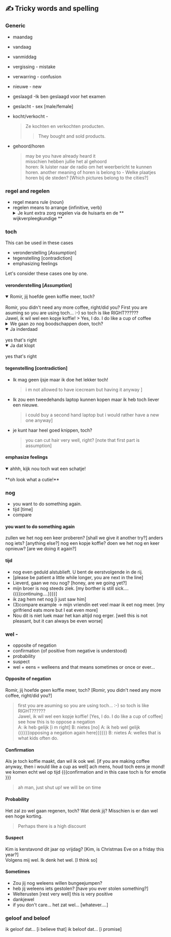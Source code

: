 ## :writing_hand: Tricky words and spelling

### Generic

- maandag
- vandaag
- vanmiddag
- vergissing - mistake
- verwarring - confusion
- nieuwe - new
- geslaagd -Ik ben geslaagd voor het examen
- geslacht - sex [male/female]
- kocht/verkocht -

  > Ze kochten en verkochten producten.
  >
  > > They bought and sold products.

- gehoord/horen
  > may be you have already heard it  
  > misschien hebben jullie het al gehoord  
  > horen: Ik luister naar de radio om het weerbericht te kunnen horen.
  > another meaning of horen is belong to - Welke plaatjes horen bij de steden? [Which pictures belong to the cities?]

### regel and regelen

- regel means rule {noun}
- regelen means to arrange {infinitive, verb}
  <details> <summary>  Je kunt extra zorg regelen via de huisarts en de ** wijkverpleegkundige ** </summary> <br>
  You can arrange extra care through the general practitioner and the ** district nurse ** </details>

### toch

This can be used in these cases

- veronderstelling [*Assumption*]
- tegenstelling [contradiction]
- emphasizing feelings

Let's consider these cases one by one.

#### veronderstelling [*Assumption*]

<details open>
<summary>Romir, jij hoefde geen koffie meer, toch? </summary>
<br>
Romir, you didn't need any more coffee, right/did you?
First you are asuming so you are using toch... :-) so toch is like RIGHT??????
</details>
Jawel, ik wil wel een kopje koffie! 
    >  Yes, I do. I do like a cup of coffee

<details>
<summary>We gaan zo nog boodschappen doen, toch? </summary>
<br>
We're going to do some shopping in a minute, right?
</details>

<details open>
<summary>Ja inderdaad  </summary>
<br>
yes that's right
</details>

<details open>
<summary>Ja dat klopt </summary>
<br>
yes that's right
</details>

#### tegenstelling [contradiction]

- Ik mag geen ijsje maar ik doe het lekker toch!
  > i m not allowed to have icecream but having it anyway ]
- Ik zou een tweedehands laptop kunnen kopen maar ik heb toch liever een nieuwe.
  > i could buy a second hand laptop but i would rather have a new one anyway]
- je kunt haar heel goed knippen, toch?
  > you can cut hair very well, right? [note that first part is assumption]

#### emphasize feelings

<details open>
<summary>ahhh, kijk nou toch wat een schatje! </summary>
<br>
**oh look what a cutie!**
</details>

### nog

- you want to do something again.
- tijd [time]
- compare

#### you want to do something again

zullen we het nog een keer proberen? [shall we give it another try?]
anders nog iets? [anything else?]
nog een kopje koffie?
doen we het nog en keer opnieuw? [are we doing it again?]

#### tijd

- nog even geduld alstublieft. U bent de eerstvolgende in de rij.
- [please be patient a little while longer, you are next in the line]
- Lieverd, gaan we nou nog? [honey, are we going yet?]
- mijn broer is nog steeds ziek. [my borther is still sick.... {{{{continuing....}}}}]
- ik zag hem net nog [i just saw him]
- (3)compare example -> mijn vriendin eet veel maar ik eet nog meer. [my girlfriend eats more but I eat even more]
- Nou dit is niet luek maar het kan altijd nog erger. [well this is not pleasant, but it can always be even worse]

### wel -

- opposite of negation
- confirmation {of positive from negative is understood}
- probability
- suspect
- wel + eens = welleens and that means sometimes or once or ever...

#### Opposite of negation

Romir, jij hoefde geen koffie meer, toch? [Romir, you didn't need any more coffee, right/did you?]

> first you are asuming so you are using toch... :-) so toch is like RIGHT??????  
> Jawel, ik wil wel een kopje koffie! [Yes, I do. I do like a cup of coffee]  
> see how this is to oppose a negation  
> A: ik heb gelijk [i m right]
> B: nietes [no]
> A: ik heb wel gelijk {{{{{{opposing a negation again here}}}}}}
> B: nietes
> A: welles
> that is what kids often do.

#### Confirmation

Als je toch koffie maakt, dan wil ik ook wel. [if you are making coffee anyway, then i would like a cup as well]
ach mens, houd toch eens je mond! we komen echt wel op tijd {{{confirmation and in this case toch is for emotie }}}

> ah man, just shut up! we will be on time

#### Probability

Het zal zo wel gaan regenen, toch? Wat denk jij?
Misschien is er dan wel een hoge korting.

> Perhaps there is a high discount

#### Suspect

Kim is kerstavond dit jaar op vrijdag? [Kim, is Christmas Eve on a friday this year?]  
Volgens mij wel. Ik denk het wel. [I think so]

#### Sometimes

- Zou jij nog weleens willen bungeejumpen?
- heb jij weleens iets gestolen? [have you ever stolen something?]
- Welterusten [rest very well] this is very positive
- dankjewel
- if you don't care... het zat wel... [whatever....]

### geloof and beloof
ik geloof dat... [i believe that]
ik beloof dat... [i promise]